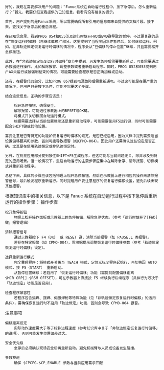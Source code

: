 ```text
好的，我现在需要解决用户的问题：“Fanuc系统在自动运行过程中，按下急停后，怎么重新运行？”首先，我要仔细查看提供的已知信息，看看有没有相关的提示。

首先，用户提到的是Fanuc系统，所以需要确保所有引用的信息都来自提供的文档片段。接下来，查找关于急停后的重启流程。

在已知信息里，看到PROG 054和055涉及运行时放开FWD或BWD键导致的暂停。不过更关键的是在“恢复运行时偏移（再继续偏移）”部分。这里提到了当程序因急停暂停后，如何继续运行。例如，在非轨迹恒定恢复运行时偏移的情况中，程序会从“已偏移的停止位置”继续，并且需要松开急停按钮。

此外，在“非轨迹恒定恢复运行时偏移”章节中提到，若发生急停后需要重新启动，可能需要通过示教器进行操作。比如解除报警、调整参数或者重新启动程序。同时，PROG 052和053提到用户AX未运行或被强制结束的情况，可能需要检查程序是否正确加载或启动。

还有，在报警代码部分，比如PROG 057提到电源故障后需重新通电。不过这可能是在更严重的情况下，但用户只是按下急停，可能不需要这个步骤。

结合这些信息，正确的步骤应该是：

    松开急停按钮，确保安全。
    解除报警，可能通过示教器上的RESET或OK键。
    将模式开关切换回自动运行模式。
    根据需要选择从当前位置继续还是重新启动程序，可能需要使用F5运行键，同时可能需要配合SHIFT键或其他设置。

需要注意是否有特定的功能如恢复运行时偏移的设定，是否已经启用，因为文档中提到需要适当设置偏移距离和参数，否则可能导致报警（如CPMO-004）。因此用户还需确认这些设定是否正确，尤其是在使用轨迹恒定或非轨迹恒定时。

另外，在视觉应用部分提到按住SHIFT+F5生成程序，但这可能与当前问题无关，除非涉及到特定的应用场景。但一般情况下，重启自动运行的主要步骤应集中在解除急停、清除报警、切换模式并重新启动程序。

总结下来，具体的步骤应该包括物理上松开急停按钮，然后在示教器上进行相应的操作来清除报警信号，最后触发程序重新运行。同时提醒用户要注意程序的恢复运行偏移设置，避免后续出现其他报警。 
```
根据知识库中的相关信息，以下是 Fanuc 系统在自动运行过程中按下急停后重新运行的操作步骤：
操作步骤

    松开急停按钮
        物理上松开操作面板或示教器上的急停按钮，解除急停状态。（参考「运行时放开了[FWD]键」报警逻辑）

    清除报警信号
        通过示教器按下 F4（OK） 或 RESET 键，清除当前报警（如 PAUSE.L 类报警）。
        若存在特定报警（如 CPMO-004），需根据提示调整恢复运行时偏移参数（参考「轨迹恒定恢复运行时偏移」设定）。

    选择重新运行模式
        完全重启程序：将模式开关拨至 TEACH 模式，定位光标至程序起始行，再切换回 AUTO 模式，按 F5（START） 重新启动。
        从暂停位置继续：若启用了「恢复运行时偏移」功能（需提前配置偏移距离 $MCR_GRP[].$RSM_OFFSET），可在示教器上直接按 F5 继续执行后续程序（具体行为取决于「轨迹恒定」功能是否启用）。

    检查程序兼容性
        若程序包含弧焊、摆焊、伺服焊枪等特殊功能（见「非轨迹恒定恢复运行时偏移」的适用条件），需确保恢复运行时不启用「轨迹恒定」功能，否则会导致 CPMO-004 报警。

注意事项

    偏移距离设定
        实际动作速度需大于等于标称进程速度（参考知识库中关于「非轨迹恒定恢复运行时偏移」的说明），否则可能发生位置偏差过大。

    安全优先级
        急停后必须确认现场安全后再重新启动，避免机械臂与人员或设备发生碰撞。

    参数校验
        确保 $CPCFG.$CP_ENABLE 参数与当前应用需求匹配
